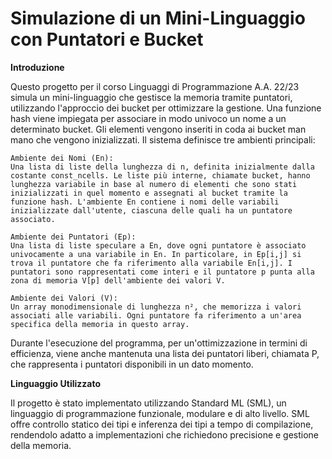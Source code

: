 # Simulazione di un Mini-Linguaggio con Puntatori e Bucket
**Introduzione**

Questo progetto per il corso Linguaggi di Programmazione A.A. 22/23 simula un mini-linguaggio che gestisce la memoria tramite puntatori, utilizzando l'approccio dei bucket per ottimizzare la gestione. Una funzione hash viene impiegata per associare in modo univoco un nome a un determinato bucket. Gli elementi vengono inseriti in coda ai bucket man mano che vengono inizializzati. Il sistema definisce tre ambienti principali:

    Ambiente dei Nomi (En):
    Una lista di liste della lunghezza di n, definita inizialmente dalla costante const_ncells. Le liste più interne, chiamate bucket, hanno lunghezza variabile in base al numero di elementi che sono stati inizializzati in quel momento e assegnati al bucket tramite la funzione hash. L'ambiente En contiene i nomi delle variabili inizializzate dall'utente, ciascuna delle quali ha un puntatore associato.

    Ambiente dei Puntatori (Ep):
    Una lista di liste speculare a En, dove ogni puntatore è associato univocamente a una variabile in En. In particolare, in Ep[i,j] si trova il puntatore che fa riferimento alla variabile En[i,j]. I puntatori sono rappresentati come interi e il puntatore p punta alla zona di memoria V[p] dell'ambiente dei valori V.

    Ambiente dei Valori (V):
    Un array monodimensionale di lunghezza n², che memorizza i valori associati alle variabili. Ogni puntatore fa riferimento a un'area specifica della memoria in questo array.

Durante l'esecuzione del programma, per un'ottimizzazione in termini di efficienza, viene anche mantenuta una lista dei puntatori liberi, chiamata P, che rappresenta i puntatori disponibili in un dato momento.

**Linguaggio Utilizzato**

Il progetto è stato implementato utilizzando Standard ML (SML), un linguaggio di programmazione funzionale, modulare e di alto livello. SML offre controllo statico dei tipi e inferenza dei tipi a tempo di compilazione, rendendolo adatto a implementazioni che richiedono precisione e gestione della memoria.
